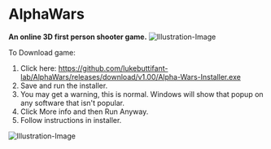 # AlphaWars
**An online 3D first person shooter game.**
![Illustration-Image](https://github.com/lukebuttifant-lab/AlphaWars/blob/main/illustration.png?raw=true)

 
To Download game:
1. Click here: https://github.com/lukebuttifant-lab/AlphaWars/releases/download/v1.00/Alpha-Wars-Installer.exe
2. Save and run the installer. 
3. You may get a warning, this is normal. Windows will show that popup on any software that isn't popular. 
4. Click More info and then Run Anyway.
5. Follow instructions in installer. 

![Illustration-Image](https://github.com/lukebuttifant-lab/AlphaWars/blob/main/illustration2.png?raw=true)
